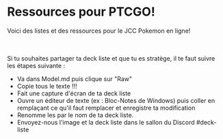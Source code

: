 # Ressources pour PTCGO!

Voici des listes et des ressources pour le JCC Pokemon en ligne!

<br><br>
Si tu souhaites partager ta deck liste et que tu es stratège, il te faut suivre les étapes suivante :

* Va dans Model.md puis clique sur "Raw"
* Copie tous le texte !!!
* Fait une capture d'écran de ta deck liste
* Ouvre un éditeur de texte (ex : Bloc-Notes de Windows) puis coller en remplaçant ce qu'il faut remplacer et enregistre ta modification
* Renomme les par le nom de ta deck liste.
* Envoyez-nous l'image et la deck liste dans le sallon du Discord #deck-liste
